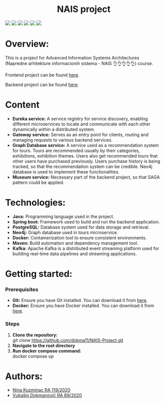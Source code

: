 <h1 align="center">NAIS project</h1>

<div>
    <img src="https://img.shields.io/badge/Spring_Boot-F2F4F9?style=for-the-badge&logo=spring-boot"/>
    <img src="https://img.shields.io/badge/Neo4j-018bff?style=for-the-badge&logo=neo4j&logoColor=white"/>
    <img src="https://img.shields.io/badge/PostgreSQL-316192?style=for-the-badge&logo=postgresql&logoColor=white"/>
    <img src="https://img.shields.io/badge/Docker-2CA5E0?style=for-the-badge&logo=docker&logoColor=white"/>
    <img src="https://img.shields.io/badge/Apache_Kafka-231F20?style=for-the-badge&logo=apache-kafka&logoColor=white"/>
    <img src="https://img.shields.io/badge/apache_maven-C71A36?style=for-the-badge&logo=apachemaven&logoColor=white"/>
</div>

# Overview:
This is a project for Advanced Information Systems Architectures (Napredne arhitekture informacionih sistema - NAIS 👌👌👌👌👌) course. 

Frontend project can be found [here](https://github.com/dokma11/Museum-Information-System-Frontend).

Backend project can be found [here](https://github.com/dokma11/Museum-Information-System-Backend).

# Content
- <b>Eureka service:</b> A service registry for service discovery, enabling different microservices to locate and communicate with each other dynamically within a distributed system. 
- <b>Gateway service:</b> Serves as an entry point for clients, routing and managing requests to various backend services.
- <b>Graph Database service:</b> A service used as a recommendation system for tours. Tours are recommended usually
by their categories, exhibitions, exhibition themes.
Users also get recommended tours that other users have purchased previously.
Users purchase history is being tracked, so that the recommendation system can be credible. Neo4j database is used to implement these functionalities.
- <b>Museum service:</b> Necessary part of the backend project, so that SAGA pattern could be applied.

# Technologies:
- <b>Java:</b> Programming language used in the project.
- <b>Spring boot:</b> Framework used to build and run the backend application.
- <b>PostgreSQL:</b> Database system used for data storage and retrieval.
- <b>Neo4j:</b> Graph database used in tours microservice.
- <b>Docker:</b> Containerization tool to ensure consistent environments.
- <b>Maven:</b> Build automation and dependency management tool.
- <b>Kafka:</b> Apache Kafka is a distributed event streaming platform used for building real-time data pipelines and streaming applications.

# Getting started:

<h3>Prerequisites</h3>

- <b>Git:</b> Ensure you have Git installed. You can download it from [here](https://git-scm.com/downloads).
- <b>Docker:</b> Ensure you have Docker installed. You can download it from [here](https://docs.docker.com/desktop/install/windows-install/).

<h3>Steps</h3>

1. <b>Clone the repository:</b> <br>
git clone https://github.com/dokma11/NAIS-Project.git
2. <b>Navigate to the root directory</b>
3. <b>Run docker compose command:</b> <br>
docker compose up

# Authors:
- [Nina Kuzminac RA 119/2020](https://github.com/kuzminacc)
- [Vukašin Dokmanović RA 89/2020](https://github.com/dokma11)
